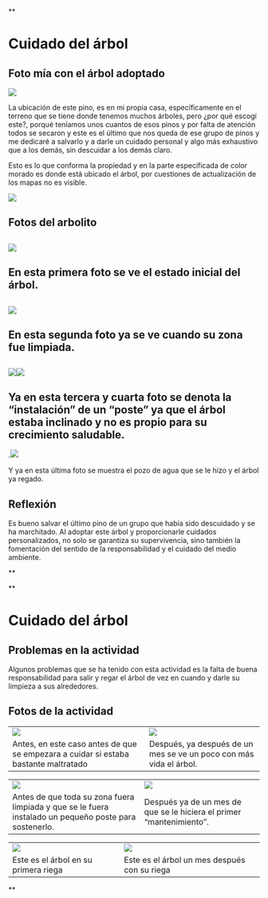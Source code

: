 **

# Cuidado del árbol

## Foto mía con el árbol adoptado

![](https://lh7-rt.googleusercontent.com/docsz/AD_4nXcLm514JHMYT1LlUlXzEl7Xt03SsWzZ8Jn4rLlCbPWl9X10PmVgD9HNWKfPpUNK0kqPdM1DUyzJl0yVL0lugacPnFoc3GRtkHTP-8IsT1rFYk4Qo4UN5Jdd8spMITY1Cu5lSsWv3WPBgEbB3E-Ri54I57T5?key=d4G9twV0okcZHKzHa1oXTg)

La ubicación de este pino, es en mi propia casa, específicamente en el terreno que se tiene donde tenemos muchos árboles, pero ¿por qué escogí este?, porqué teníamos unos cuantos de esos pinos y por falta de atención todos se secaron y este es el último que nos queda de ese grupo de pinos y me dedicaré a salvarlo y a darle un cuidado personal y algo más exhaustivo que a los demás, sin descuidar a los demás claro.

  

Esto es lo que conforma la propiedad y en la parte especificada de color morado es donde está ubicado el árbol, por cuestiones de actualización de los mapas no es visible.

![](https://lh7-rt.googleusercontent.com/docsz/AD_4nXfSDyHY6ddVAgFK4IfalNOlo_IjSKv7ftgatGIL8s1FJS6Cn6mSSi5KQV-Tek5wKx1NJ0GTdLTpo07eCN5I3PDf9Es1L5v8x2qPL7p7QF_daAltD-XZ9gAAQed_eTNmlxbgP4eTOaWWfs1YTRYlWoDZBmNp?key=d4G9twV0okcZHKzHa1oXTg)

  

## Fotos del arbolito

## ![](https://lh7-rt.googleusercontent.com/docsz/AD_4nXerbtOAYauTV6E6XK5Kp3dHQmYiTVvpCWXkUfbddjtO6bxOsTeL3xbEw-B-8FZHWiW7CwpTfGENAPOHnrNOXOoxt_RX7x3DDaxt3W3lHh5DQh62w5BYY1veHUj8PixLCD_od-Ru8JXAUs0PSmyAEKKjxGac?key=d4G9twV0okcZHKzHa1oXTg)

## En esta primera foto se ve el estado inicial del árbol.

## ![](https://lh7-rt.googleusercontent.com/docsz/AD_4nXf7gnCon8_Wx0ee7bcxUvMTP3yVfgi0kjkAXb4IFP-hF8SK0nTU_ftZCbT18a_nV7R-Mcgg8wDsri-b55Syn0Y8L9o3O_LVbMYmjRW-SAQmIdQKIo17AJ26xO8W0jLAjE09ojtOatabU-WLdx7s364ZTTP4?key=d4G9twV0okcZHKzHa1oXTg)

## En esta segunda foto ya se ve cuando su zona fue limpiada.

## ![](https://lh7-rt.googleusercontent.com/docsz/AD_4nXdyoCD0V3m8Gz1CysmAeHkw1HQ0DkJYKa9T88M73HH2kfrbGyBFQ516zql4XHRB68j_7UeIRbk0g-4aMR4Ny0R2LJX_3_nQZN1XhwAx7jJvGFyiEYbMBRoY-oyu4RgVyutdiB1Q_zI-dF4CM6xCHKcdd1ki?key=d4G9twV0okcZHKzHa1oXTg)![](https://lh7-rt.googleusercontent.com/docsz/AD_4nXcyOfp08hg8H2n7HOMV6n2e5dV1scfyR4hwezXfBZ130sm4KN9e1qL0M1R6ZRK9fEBjOsl5Dr2v1PLUf_Xcr7TW3n_HPK6A5DdPCmN1ap7dhg8eX4ZVxcP16SF1bp4UMWcaB-clfQydVZEaXod8A8cxpTC_?key=d4G9twV0okcZHKzHa1oXTg)

## Ya en esta tercera y cuarta foto se denota la “instalación” de un “poste” ya que el árbol estaba inclinado y no es propio para su crecimiento saludable.

  

.![](https://lh7-rt.googleusercontent.com/docsz/AD_4nXfOUb14D5x8m1Myl99OIPCLzyIpNZJlvZS695meILmnLcru0g0uDr6G0RQk2L-HmvQ9LAKZ9K_eBDCKbEuKJieg-jnyBC2_h43r_pBsBiyINe_r15rrnGHRdEQb4G0KogsUPaI9zxgsJHOGp3HyS2lSRN2s?key=d4G9twV0okcZHKzHa1oXTg)

Y ya en esta última foto se muestra el pozo de agua que se le hizo y el árbol ya regado.

  
  

## Reflexión

Es bueno salvar el último pino de un grupo que había sido descuidado y se ha marchitado. Al adoptar este árbol y proporcionarle cuidados personalizados, no solo se garantiza su supervivencia, sino también la fomentación del sentido de la responsabilidad y el cuidado del medio ambiente.

**

**

# Cuidado del árbol

## Problemas en la actividad

Algunos problemas que se ha tenido con esta actividad es la falta de buena responsabilidad para salir y regar el árbol de vez en cuando y darle su limpieza a sus alrededores.

  

## Fotos de la actividad

  

|   |   |
|---|---|
|![](https://lh7-rt.googleusercontent.com/docsz/AD_4nXf1DvABPTbVHYQEookLaTVnVYIURfPYcB5T7ZAgc6ZAKZVP0-qRqREhCRElqPYW-tlKLFZ0NitPDs6WIjj3hb5e6xoVOMlC-UwcjqcVQaHyGC13D0W1SJo2JoowM3Bse0QyscuAfjWuA-x4i07Su-r7c1wE?key=BgMgRRJQYou4ZfQgsER8rw)|![](https://lh7-rt.googleusercontent.com/docsz/AD_4nXdGFkkxTaYYSc7kQlcZKxu8fSht2Zks4OmKFXQX8aDNmLXTsxKT0XTkDXY_ILjfUVgxs1inkIm583LCKsVlu8RTBluk57l64vwfIraoQunv_1YVYl1yyDxs1_3iHWLbTVZj3ByECp5-Hh8jyYfw5VUSGEye?key=BgMgRRJQYou4ZfQgsER8rw)|
|Antes, en este caso antes de que se empezara a cuidar si estaba bastante maltratado|Después, ya después de un mes se ve un poco con más vida el árbol.|

  
  

|   |   |
|---|---|
|![](https://lh7-rt.googleusercontent.com/docsz/AD_4nXewlxp59TKRPIMxCbI7fqvXhae97GqCdUq8_4E7tVA6SPBH_XRQutfrkYQJWY0x3QRidjYqv8O8DKjpQOn7H1_7q0OFnqSXp9oxPaJTI2r8yJK8eGkkF0-Y0iTzl7M7PkIPeM1TJlYd8Xdu7LuuBCI72cE?key=BgMgRRJQYou4ZfQgsER8rw)|![](https://lh7-rt.googleusercontent.com/docsz/AD_4nXf9j3EXNVDaLqYepfuplytDJPwoxNeZ1_uPYIvOflVWqxZu4BbojhHy9aJwczymc1TFMBaOLzlEvnUyo6miJd7M-XMKvvThkYrP2xOxa4MHkZL2aUmFDeFFiplUgUsQlqYgWu-MYOUzrcP-Y4XVqf-46So?key=BgMgRRJQYou4ZfQgsER8rw)|
|Antes de que toda su zona fuera limpiada y que se le fuera instalado un pequeño poste para sostenerlo.|Después ya de un mes de que se le hiciera el primer “mantenimiento”.|

  

|   |   |
|---|---|
|![](https://lh7-rt.googleusercontent.com/docsz/AD_4nXcYIIWwR4hn-OQlijM4DPpm2lvX927cHUcZGg3t_OH1_gEXRyn1cNdOM-DjMtGKf9tY-srAGiuu-E28yUe52SAqi2IHFwVqm9Y82QHd1go3dqrogDnUjBuoISkxQDvu1V-K9MUHinRwiQyPBtx9CCC4AgYc?key=BgMgRRJQYou4ZfQgsER8rw)|![](https://lh7-rt.googleusercontent.com/docsz/AD_4nXdWLUQ7YS0L2FGNGDCVFsPpbK6g6v6R-weahlNWfqgr0k8UzpwUWA7qCIpffTpXBRojZ4I0Tt74i-iwKrPov9DNGliSH4kC-TF0lShOuEWaJiq0UecRgOcT53aIS7ZGlnNYTO1Yn52mL8WEJ8KzqfkBP1Wr?key=BgMgRRJQYou4ZfQgsER8rw)|
|Este es el árbol en su primera riega|Este es el árbol un mes después con su riega|

  
**


